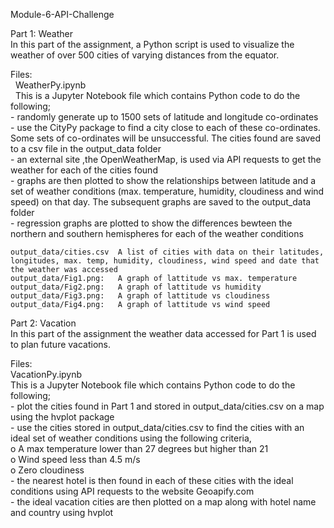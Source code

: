 Module-6-API-Challenge

Part 1: Weather  
In this part of the assignment, a Python script is used to visualize the weather of over 500 cities of varying distances from the equator. 

Files:  
&nbsp;    WeatherPy.ipynb  
&nbsp;        This is a Jupyter Notebook file which contains Python code to do the following;  
            - randomly generate up to 1500 sets of latitude and longitude co-ordinates  
            - use the CityPy package to find a city close to each of these co-ordinates. Some sets of co-ordinates will be unsuccessful. The cities found are saved to a csv file in the output_data folder  
            - an external site ,the OpenWeatherMap, is used via API requests to get the weather for each of the cities found  
            - graphs are then plotted to show the relationships between latitude and a set of weather conditions (max. temperature, humidity, cloudiness and wind speed) on that day. The subsequent graphs are saved to the output_data folder  
            - regression graphs are plotted to show the differences bewteen the northern and southern hemispheres for each of the weather conditions  

    output_data/cities.csv  A list of cities with data on their latitudes, longitudes, max. temp, humidity, cloudiness, wind speed and date that the weather was accessed  
    output_data/Fig1.png:   A graph of lattitude vs max. temperature  
    output_data/Fig2.png:   A graph of lattitude vs humidity  
    output_data/Fig3.png:   A graph of lattitude vs cloudiness  
    output_data/Fig4.png:   A graph of lattitude vs wind speed  

Part 2: Vacation  
In this part of the assignment the weather data accessed for Part 1 is used to plan future vacations.   

Files:  
    VacationPy.ipynb  
         This is a Jupyter Notebook file which contains Python code to do the following;  
            - plot the cities found in Part 1 and stored in output_data/cities.csv on a map using the hvplot package  
            - use the cities stored in output_data/cities.csv to find the cities with an ideal set of weather conditions using the following criteria,  
                o	A max temperature lower than 27 degrees but higher than 21  
                o	Wind speed less than 4.5 m/s  
                o	Zero cloudiness  
            - the nearest hotel is then found in each of these cities with the ideal conditions using API requests to the website Geoapify.com  
            - the ideal vacation cities are then plotted on a map along with hotel name and country using hvplot  
